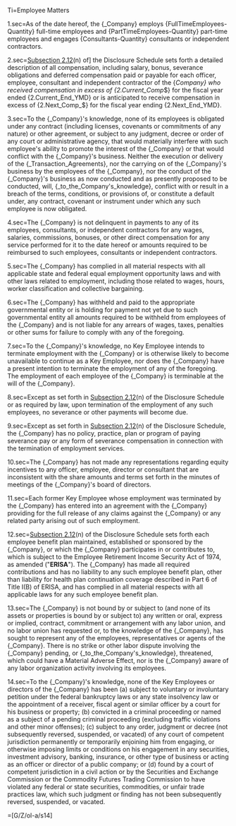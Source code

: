 Ti=Employee Matters

1.sec=As of the date hereof, the {_Company} employs {FullTimeEmployees-Quantity} full-time employees and {PartTimeEmployees-Quantity} part-time employees and engages {Consultants-Quantity} consultants or independent contractors.

2.sec=<u>Subsection </u><u>2.12</u>(n) of] the Disclosure Schedule sets forth a detailed description of all compensation, including salary, bonus, severance obligations and deferred compensation paid or payable for each officer, employee, consultant and independent contractor of the {_Company} who received compensation in excess of {2.Current_Comp_$} for the fiscal year ended {2.Current_End_YMD} or is anticipated to receive compensation in excess of {2.Next_Comp_$} for the fiscal year ending {2.Next_End_YMD}.

3.sec=To the {_Company}'s knowledge, none of its employees is obligated under any contract (including licenses, covenants or commitments of any nature) or other agreement, or subject to any judgment, decree or order of any court or administrative agency, that would materially interfere with such employee's ability to promote the interest of the {_Company} or that would conflict with the {_Company}'s business. Neither the execution or delivery of the {_Transaction_Agreements}, nor the carrying on of the {_Company}'s business by the employees of the {_Company}, nor the conduct of the {_Company}'s business as now conducted and as presently proposed to be conducted, will, {_to_the_Company's_knowledge}, conflict with or result in a breach of the terms, conditions, or provisions of, or constitute a default under, any contract, covenant or instrument under which any such employee is now obligated.

4.sec=The {_Company} is not delinquent in payments to any of its employees, consultants, or independent contractors for any wages, salaries, commissions, bonuses, or other direct compensation for any service performed for it to the date hereof or amounts required to be reimbursed to such employees, consultants or independent contractors. 

5.sec=The {_Company} has complied in all material respects with all applicable state and federal equal employment opportunity laws and with other laws related to employment, including those related to wages, hours, worker classification and collective bargaining.

6.sec=The {_Company} has withheld and paid to the appropriate governmental entity or is holding for payment not yet due to such governmental entity all amounts required to be withheld from employees of the {_Company} and is not liable for any arrears of wages, taxes, penalties or other sums for failure to comply with any of the foregoing.

7.sec=To the {_Company}'s knowledge, no Key Employee intends to terminate employment with the {_Company} or is otherwise likely to become unavailable to continue as a Key Employee, nor does the {_Company} have a present intention to terminate the employment of any of the foregoing. The employment of each employee of the {_Company} is terminable at the will of the {_Company}.

8.sec=Except as set forth in <u>Subsection </u><u>2.12</u>(n) of the Disclosure Schedule or as required by law, upon termination of the employment of any such employees, no severance or other payments will become due.

9.sec=Except as set forth in <u>Subsection </u><u>2.12</u>(n) of the Disclosure Schedule, the {_Company} has no policy, practice, plan or program of paying severance pay or any form of severance compensation in connection with the termination of employment services.

10.sec=The {_Company} has not made any representations regarding equity incentives to any officer, employee, director or consultant that are inconsistent with the share amounts and terms set forth in the minutes of meetings of the {_Company}'s board of directors.

11.sec=Each former Key Employee whose employment was terminated by the {_Company} has entered into an agreement with the {_Company} providing for the full release of any claims against the {_Company} or any related party arising out of such employment.

12.sec=<u>Subsection </u><u>2.12</u>(n) of the Disclosure Schedule sets forth each employee benefit plan maintained, established or sponsored by the {_Company}, or which the {_Company} participates in or contributes to, which is subject to the Employee Retirement Income Security Act of 1974, as amended ("<strong>ERISA</strong>"). The {_Company} has made all required contributions and has no liability to any such employee benefit plan, other than liability for health plan continuation coverage described in Part 6 of Title I(B) of ERISA,  and has complied in all material respects with all applicable laws for any such employee benefit plan.

13.sec=The {_Company} is not bound by or subject to (and none of its assets or properties is bound by or subject to) any written or oral, express or implied, contract, commitment or arrangement with any labor union, and no labor union has requested or, to the knowledge of the {_Company}, has sought to represent any of the employees, representatives or agents of the {_Company}. There is no strike or other labor dispute involving the {_Company} pending, or {_to_the_Company's_knowledge}, threatened, which could have a Material Adverse Effect, nor is the {_Company} aware of any labor organization activity involving its employees.

14.sec=To the {_Company}'s knowledge, none of the Key Employees or directors of the {_Company} has been (a) subject to voluntary or involuntary petition under the federal bankruptcy laws or any state insolvency law or the appointment of a receiver, fiscal agent or similar officer by a court for his business or property; (b) convicted in a criminal proceeding or named as a subject of a pending criminal proceeding (excluding traffic violations and other minor offenses); (c) subject to any order, judgment or decree (not subsequently reversed, suspended, or vacated) of any court of competent jurisdiction permanently or temporarily enjoining him from engaging, or otherwise imposing limits or conditions on his engagement in any securities, investment advisory, banking, insurance, or other type of business or acting as an officer or director of a public company; or (d) found by a court of competent jurisdiction in a civil action or by the Securities and Exchange Commission or the Commodity Futures Trading Commission to have violated any federal or state securities, commodities, or unfair trade practices law, which such judgment or finding has not been subsequently reversed, suspended, or vacated.

=[G/Z/ol-a/s14]
